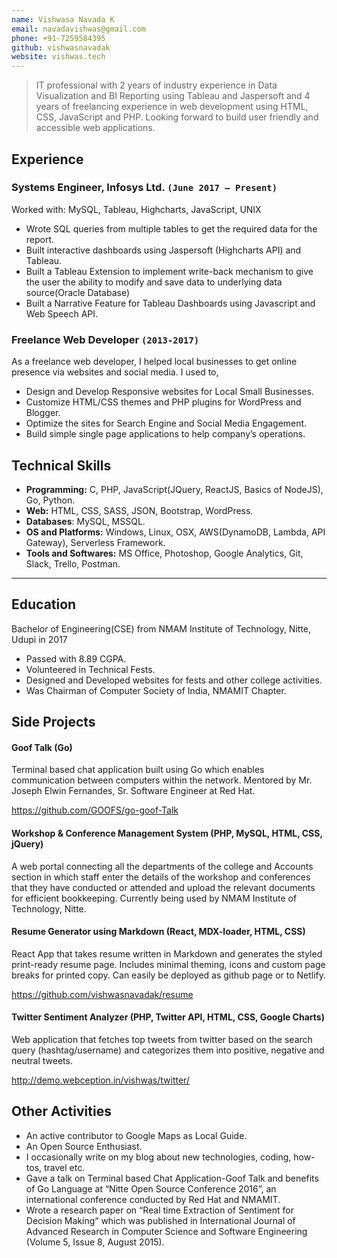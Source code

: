 ```yaml
---
name: Vishwasa Navada K
email: navadavishwas@gmail.com
phone: +91-7259584395
github: vishwasnavadak
website: vishwas.tech
---
```


> IT professional with 2 years of industry experience in Data Visualization and BI Reporting using Tableau and Jaspersoft and 4 years of freelancing experience in web development using HTML, CSS, JavaScript and PHP. Looking forward to build user friendly and accessible web applications.

## Experience

### Systems Engineer, Infosys Ltd. `(June 2017 – Present)`

Worked with: MySQL, Tableau, Highcharts, JavaScript, UNIX

- Wrote SQL queries from multiple tables to get the required data for the report.
- Built interactive dashboards using Jaspersoft (Highcharts API) and Tableau.
- Built a Tableau Extension to implement write-back mechanism to give the user the ability to modify and save data to underlying data source(Oracle Database)
- Built a Narrative Feature for Tableau Dashboards using Javascript and Web Speech API.

### Freelance Web Developer `(2013-2017)`

As a freelance web developer, I helped local businesses to get online presence via websites and social media. I used to,

- Design and Develop Responsive websites for Local Small Businesses.
- Customize HTML/CSS themes and PHP plugins for WordPress and Blogger.
- Optimize the sites for Search Engine and Social Media Engagement.
- Build simple single page applications to help company’s operations.

## Technical Skills

- **Programming:** C, PHP, JavaScript(JQuery, ReactJS, Basics of NodeJS), Go, Python.
- **Web:** HTML, CSS, SASS, JSON, Bootstrap, WordPress.
- **Databases**: MySQL, MSSQL.
- **OS and Platforms:** Windows, Linux, OSX, AWS(DynamoDB, Lambda, API Gateway), Serverless Framework.
- **Tools and Softwares:** MS Office, Photoshop, Google Analytics, Git, Slack, Trello, Postman.

---

## Education

Bachelor of Engineering(CSE) from NMAM Institute of Technology, Nitte, Udupi in 2017

- Passed with 8.89 CGPA.
- Volunteered in Technical Fests.
- Designed and Developed websites for fests and other college activities.
- Was Chairman of Computer Society of India, NMAMIT Chapter.

## Side Projects

#### Goof Talk (Go)

Terminal based chat application built using Go which enables communication between computers within the network.
Mentored by Mr. Joseph Elwin Fernandes, Sr. Software Engineer at Red Hat.

https://github.com/GOOFS/go-goof-Talk

#### Workshop & Conference Management System (PHP, MySQL, HTML, CSS, jQuery)

A web portal connecting all the departments of the college and Accounts section in which staff enter the details of the workshop and conferences that they have conducted or attended and upload the relevant documents for efficient bookkeeping.
Currently being used by NMAM Institute of Technology, Nitte.

#### Resume Generator using Markdown (React, MDX-loader, HTML, CSS)

React App that takes resume written in Markdown and generates the styled print-ready resume page. Includes minimal theming, icons and custom page breaks for printed copy. Can easily be deployed as github page or to Netlify.

https://github.com/vishwasnavadak/resume

#### Twitter Sentiment Analyzer (PHP, Twitter API, HTML, CSS, Google Charts)

Web application that fetches top tweets from twitter based on the search query (hashtag/username) and categorizes them into positive, negative and neutral tweets.

http://demo.webception.in/vishwas/twitter/

## Other Activities

- An active contributor to Google Maps as Local Guide.
- An Open Source Enthusiast.
- I occasionally write on my blog about new technologies, coding, how-tos, travel etc.
- Gave a talk on Terminal based Chat Application-Goof Talk and benefits of Go Language at “Nitte Open Source Conference 2016”, an international conference conducted by Red Hat and NMAMIT.
- Wrote a research paper on “Real time Extraction of Sentiment for Decision Making“ which was published in International Journal of Advanced Research in Computer Science and Software Engineering (Volume 5, Issue 8, August 2015).
